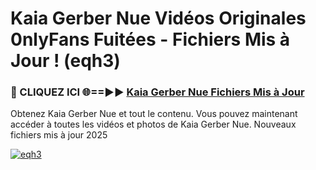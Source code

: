 # Kaia Gerber Nue Vidéos Originales 0nlyFans Fuitées - Fichiers Mis à Jour ! (eqh3)

<h3>🔴 CLIQUEZ ICI 🌐==►► <a href="https://tinyurl.com/2pmr4ezf" rel="nofollow">Kaia Gerber Nue Fichiers Mis à Jour</a></h3>

Obtenez Kaia Gerber Nue et tout le contenu. Vous pouvez maintenant accéder à toutes les vidéos et photos de Kaia Gerber Nue. Nouveaux fichiers mis à jour 2025

[![eqh3](https://i.imgur.com/6SNvagu.gif)](https://tinyurl.com/2pmr4ezf)
